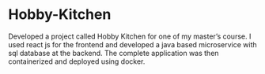 # Hobby-Kitchen
Developed a project called Hobby Kitchen for one of my master’s course. I used react js for the frontend and developed a java
based microservice with sql database at the backend. The complete application was then containerized and deployed using
docker.
